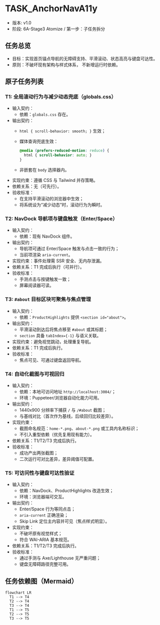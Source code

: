 # TASK_AnchorNavA11y

- 版本: v1.0
- 阶段: 6A-Stage3 Atomize / 第一步：子任务拆分

## 任务总览

- 目标：实现首页锚点导航的无障碍支持、平滑滚动、状态高亮与键盘可达性。
- 原则：不破坏现有架构与样式体系，
  不新增运行时依赖。

## 原子任务列表

### T1: 全局滚动行为与减少动态兜底（globals.css）

- 输入契约：
  - 依赖：`globals.css` 存在。
- 输出契约：
  - `html { scroll-behavior: smooth; }` 生效；
  - 媒体查询兜底生效：

    ```css
    @media (prefers-reduced-motion: reduce) {
      html { scroll-behavior: auto; }
    }
    ```

  - 非嵌套在 `body` 选择器内。
- 实现约束：遵循 CSS 与 Tailwind 并存策略。
- 依赖关系：无（可先行）。
- 验收标准：
  - 在支持平滑滚动的浏览器中生效；
  - 将系统设为“减少动态”时，滚动行为为瞬时。

### T2: NavDock 导航项与键盘触发（Enter/Space）

- 输入契约：
  - 依赖：现有 NavDock 组件。
- 输出契约：
  - 导航项可通过 Enter/Space 触发与点击一致的行为；
  - 当前项渲染 `aria-current`。
- 实现约束：事件处理需 SSR 安全、无内存泄漏。
- 依赖关系：T1 完成后执行（可并行）。
- 验收标准：
  - 手测点击与按键触发一致；
  - 屏幕阅读器可读。

### T3: `#about` 目标区块可聚焦与焦点管理

- 输入契约：
  - 依赖：`ProductHighlights` 提供 `<section id="about">`。
- 输出契约：
  - 平滑滚动到达后将焦点移至 `#about` 或其标题；
  - `section` 具备 `tabIndex={-1}` 与语义关联。
- 实现约束：避免视觉跳动，处理重复导航。
- 依赖关系：T1 完成后执行。
- 验收标准：
  - 焦点可见、可通过键盘返回导航。

### T4: 自动化截图与可视回归

- 输入契约：
  - 依赖：本地可访问地址 `http://localhost:3004/`；
  - 环境：Puppeteer/浏览器自动化能力可用。
- 输出契约：
  - 1440x900 分辨率下捕获 `/` 与 `/#about` 截图；
  - 与基线对比（首次作为基线，后续回归比较差异）。
- 实现约束：
  - 截图命名规范：`home-*.png`、`about-*.png` 或工具内名称标识；
  - 不引入重型依赖（优先复用现有能力）。
- 依赖关系：T1/T2/T3 完成后执行。
- 验收标准：
  - 成功产出两张截图；
  - 二次运行可对比差异，差异阈值可配置。

### T5: 可访问性与键盘可达性验证

- 输入契约：
  - 依赖：NavDock、ProductHighlights 改造生效；
  - 环境：浏览器端可交互。
- 输出契约：
  - Enter/Space 行为等同点击；
  - `aria-current` 正确渲染；
  - Skip Link 定位主内容并可见（焦点样式明显）。
- 实现约束：
  - 不破坏原有视觉样式；
  - 符合 WAI-ARIA 基本规范。
- 依赖关系：T1/T2/T3 完成后执行。
- 验收标准：
  - 通过手测与 Axe/Lighthouse 无严重问题；
  - 键盘无障碍路径完整可用。

## 任务依赖图（Mermaid）

```mermaid
flowchart LR
  T1 --> T4
  T2 --> T4
  T3 --> T4
  T1 --> T5
  T2 --> T5
  T3 --> T5
```
